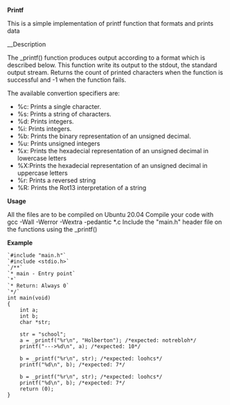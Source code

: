 __Printf__

This is a simple implementation of printf function that formats and prints data

__Description

The _printf() function produces output according to a format which is described below. This function write its output to the stdout, the standard output stream. Returns the count of printed characters when the function is successful and -1 when the function fails.

The available convertion specifiers are:

* %c: Prints a single character.
* %s: Prints a string of characters.
* %d: Prints integers.
* %i: Prints integers.
* %b: Prints the binary representation of an unsigned decimal.
* %u: Prints unsigned integers
* %x: Prints the hexadecial representation of an unsigned decimal in lowercase letters
* %X:Prints the hexadecial representation of an unsigned decimal in uppercase letters
* %r: Prints a reversed string
* %R: Prints the Rot13 interpretation of a string


__Usage__

All the files are to be compiled on Ubuntu 20.04
Compile your code with gcc -Wall -Werror -Wextra -pedantic *.c
Include the "main.h" header file on the functions using the _printf()


__Example__
```
`#include "main.h"`
`#include <stdio.h>`
`/**`
`* main - Entry point`
`*`
`* Return: Always 0`
`*/`
int main(void)
{
	int a;
	int b;
	char *str;

	str = "school";
	a = _printf("%r\n", "Holberton"); /*expected: notrebloh*/
	printf("--->%d\n", a); /*expected: 10*/

	b = _printf("%r\n", str); /*expected: loohcs*/
	printf("%d\n", b); /*expected: 7*/

	b = _printf("%r\n", str); /*expected: loohcs*/
	printf("%d\n", b); /*expected: 7*/
	return (0);
}
```
